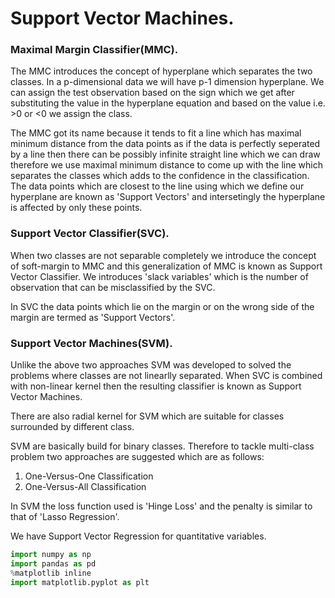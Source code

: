 
# Support Vector Machines.


### Maximal Margin Classifier(MMC).

The MMC introduces the concept of hyperplane which separates the two classes. In a p-dimensional data we will have p-1 dimension hyperplane. We can assign the test observation based on the sign which we get after substituting the value in the hyperplane equation and based on the value i.e. >0 or <0 we assign the class.

The MMC got its name because it tends to fit a line which has maximal minimum distance from the data points as if the data is perfectly seperated by a line then there can be possibly infinite straight line which we can draw therefore we use maximal minimum distance to come up with the line which separates the classes which adds to the confidence in the classification. The data points which are closest to the line using which we define our hyperplane are known as 'Support Vectors' and intersetingly the hyperplane is affected by only these points. 

### Support Vector Classifier(SVC).

When two classes are not separable completely we introduce the concept of soft-margin to MMC and this generalization of MMC is known as Support Vector Classifier. We introduces 'slack variables' which is the number of observation that can be misclassified by the SVC.

In SVC the data points which lie on the margin or on the wrong side of the margin are termed as 'Support Vectors'.

### Support Vector Machines(SVM).

Unlike the above two approaches SVM was developed to solved the problems where classes are not linearlly separated. When SVC is combined with non-linear kernel then the resulting classifier is known as Support Vector Machines.

There are also radial kernel for SVM which are suitable for classes surrounded by different class.

SVM are basically build for binary classes. Therefore to tackle multi-class problem two approaches are suggested which are as follows:

1. One-Versus-One Classification
2. One-Versus-All Classification

In SVM the loss function used is 'Hinge Loss' and the penalty is similar to that of 'Lasso Regression'.

We have Support Vector Regression for quantitative variables.


```python
import numpy as np
import pandas as pd
%matplotlib inline
import matplotlib.pyplot as plt
```
